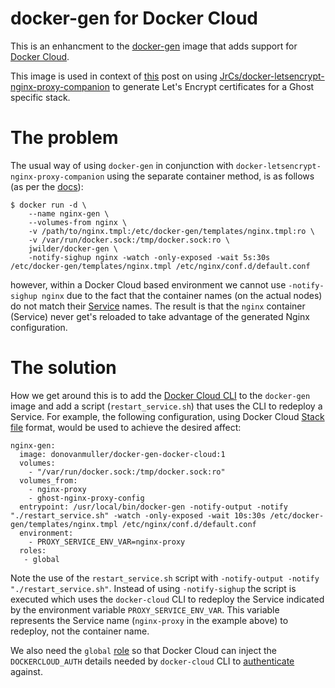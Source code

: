 # docker-gen for Docker Cloud

This is an enhancment to the [docker-gen](https://github.com/jwilder/docker-gen) image that adds support
for [Docker Cloud](https://cloud.docker.com).

This image is used in context of [this](https://blog.switchbit.io/developing-a-ghost-theme-with-gulp-part-5/) 
post on using [JrCs/docker-letsencrypt-nginx-proxy-companion](https://github.com/JrCs/docker-letsencrypt-nginx-proxy-companion)
to generate Let's Encrypt certificates for a Ghost specific stack. 

# The problem

The usual way of using `docker-gen` in conjunction with `docker-letsencrypt-nginx-proxy-companion` using the separate
container method, is as follows (as per the [docs](https://github.com/JrCs/docker-letsencrypt-nginx-proxy-companion#separate-containers-recommended-method)):

```
$ docker run -d \
    --name nginx-gen \
    --volumes-from nginx \
    -v /path/to/nginx.tmpl:/etc/docker-gen/templates/nginx.tmpl:ro \
    -v /var/run/docker.sock:/tmp/docker.sock:ro \
    jwilder/docker-gen \
    -notify-sighup nginx -watch -only-exposed -wait 5s:30s /etc/docker-gen/templates/nginx.tmpl /etc/nginx/conf.d/default.conf
```

however, within a Docker Cloud based environment we cannot use `-notify-sighup nginx` due to the fact that
the container names (on the actual nodes) do not match their [Service](https://docs.docker.com/docker-cloud/apps/stacks/) names.
The result is that the `nginx` container (Service) never get's reloaded to take advantage of the generated Nginx configuration.

# The solution

How we get around this is to add the [Docker Cloud CLI](https://github.com/docker/dockercloud-cli)
to the `docker-gen` image and add a script (`restart_service.sh`) that uses the CLI to redeploy a Service.
For example, the following configuration, using Docker Cloud [Stack file](https://docs.docker.com/docker-cloud/apps/stack-yaml-reference/) 
format, would be used to achieve the desired affect:

```
nginx-gen:
  image: donovanmuller/docker-gen-docker-cloud:1
  volumes:
    - "/var/run/docker.sock:/tmp/docker.sock:ro"
  volumes_from:
    - nginx-proxy
    - ghost-nginx-proxy-config
  entrypoint: /usr/local/bin/docker-gen -notify-output -notify "./restart_service.sh" -watch -only-exposed -wait 10s:30s /etc/docker-gen/templates/nginx.tmpl /etc/nginx/conf.d/default.conf
  environment:
    - PROXY_SERVICE_ENV_VAR=nginx-proxy
  roles:
   - global
```

Note the use of the `restart_service.sh` script with `-notify-output -notify "./restart_service.sh"`.
Instead of using `-notify-sighup` the script is executed which uses the `docker-cloud` CLI to redeploy the Service 
indicated by the environment variable `PROXY_SERVICE_ENV_VAR`. 
This variable represents the Service name (`nginx-proxy` in the example above) to redeploy, not the container name.

We also need the `global` [role](https://docs.docker.com/docker-cloud/apps/api-roles/) so that Docker Cloud can inject the `DOCKERCLOUD_AUTH` details needed by `docker-cloud` CLI 
to [authenticate](https://github.com/docker/dockercloud-cli#authentication) against.




